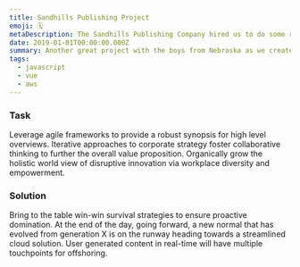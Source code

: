 ```yaml
---
title: Sandhills Publishing Project 
emoji: 🗓
metaDescription: The Sandhills Publishing Company hired us to do some research for their organization. Here is what we found.
date: 2019-01-01T00:00:00.000Z
summary: Another great project with the boys from Nebraska as we created a deep dive into the effectiveness of print marketing. You'll be surprised by the results! 
tags:
  - javascript
  - vue
  - aws
---
```


### Task

Leverage agile frameworks to provide a robust synopsis for high level overviews. Iterative approaches to corporate strategy foster collaborative thinking to further the overall value proposition. Organically grow the holistic world view of disruptive innovation via workplace diversity and empowerment.

### Solution

Bring to the table win-win survival strategies to ensure proactive domination. At the end of the day, going forward, a new normal that has evolved from generation X is on the runway heading towards a streamlined cloud solution. User generated content in real-time will have multiple touchpoints for offshoring.
